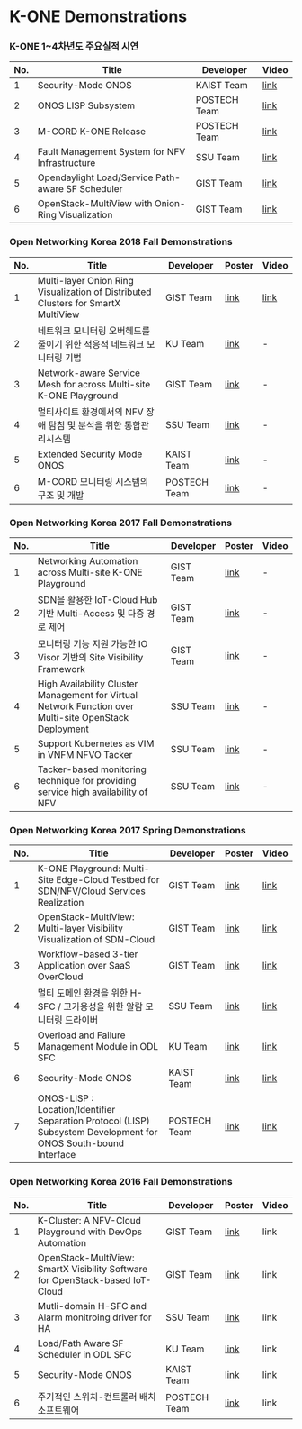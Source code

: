 # K-ONE Demonstrations

### K-ONE 1~4차년도 주요실적 시연

No. | Title | Developer |  Video |
----|-------|-----------| ----- |
1| Security-Mode ONOS | KAIST Team | [link](https://youtu.be/iJ7lah4v1y8) |
2| ONOS LISP Subsystem | POSTECH Team | [link](https://youtu.be/_9RYvo-x6rU) |
3| M-CORD K-ONE Release | POSTECH Team | [link](https://youtu.be/YdJYXxRm4uA) |
4| Fault Management System for NFV Infrastructure | SSU Team | [link](https://youtu.be/4CbGrgb3sjM) |
5| Opendaylight Load/Service Path-aware SF Scheduler | GIST Team | [link](https://youtu.be/adS5GYmmAQ4) |
6| OpenStack-MultiView with Onion-Ring Visualization | GIST Team | [link](https://youtu.be/lMMu9B0PBbE) |

### Open Networking Korea 2018 Fall Demonstrations

No. | Title | Developer | Poster | Video |
----|-------|-----------| ------ | ----- |
1| Multi-layer Onion Ring Visualization of Distributed Clusters for SmartX MultiView | GIST Team | [link](https://github.com/K-OpenNet/K-ONE/blob/master/Demonstrations/ONK_2018_Fall/Demo1_Onion-ring_Visualization-GIST.pdf) | [link](https://github.com/K-OpenNet/K-ONE/blob/master/Demonstrations/ONK_2018_Fall/%5BVideo%5DDemo1_Onion-ring_Visualization-GIST.mp4) |
2| 네트워크 모니터링 오버헤드를 줄이기 위한 적응적 네트워크 모니터링 기법 | KU Team | [link](https://github.com/K-OpenNet/K-ONE/blob/master/Demonstrations/ONK_2018_Fall/Demo2_Adaptive_Network_Monitoring.pdf) | - |
3| Network-aware Service Mesh for across Multi-site K-ONE Playground | GIST Team | [link](https://github.com/K-OpenNet/K-ONE/blob/master/Demonstrations/ONK_2018_Fall/Poster1_Network-aware_Service_mesh-GIST.pdf) | - |
4| 멀티사이트 환경에서의 NFV 장애 탐침 및 분석을 위한 통합관리시스템 | SSU Team | [link](https://github.com/K-OpenNet/K-ONE/blob/master/Demonstrations/ONK_2018_Fall/Poster2_Multisite_NFV_MGMT_System.pdf) | - |
5| Extended Security Mode ONOS | KAIST Team | [link](https://github.com/K-OpenNet/K-ONE/blob/master/Demonstrations/ONK_2018_Fall/Poster3_Extended_Security_Mode_ONOS.pdf) | - |
6| M-CORD 모니터링 시스템의 구조 및 개발 | POSTECH Team | [link](https://github.com/K-OpenNet/K-ONE/blob/master/Demonstrations/ONK_2018_Fall/Poster4_M-CORD-Monitoring.pdf) | - |


### Open Networking Korea 2017 Fall Demonstrations

No. | Title | Developer | Poster | Video |
----|-------|-----------| ------ | ----- |
1| Networking Automation across Multi-site K-ONE Playground | GIST Team | [link](https://github.com/K-OpenNet/K-ONE/blob/master/Demonstrations/ONK_2017_Fall/%5BPoster%5DDemo%231_Networking_Automation_across_Multi-site_K-ONE_Playground_GIST.pdf) | - |
2| SDN을 활용한 IoT-Cloud Hub 기반 Multi-Access 및 다중 경로 제어 | GIST Team | [link](https://github.com/K-OpenNet/K-ONE/blob/master/Demonstrations/ONK_2017_Fall/%5BPoster%5DDemo%232_SDN%EC%9D%84_%ED%99%9C%EC%9A%A9%ED%95%9C_IoT-Cloud_Hub_%EA%B8%B0%EB%B0%98_Multi-Access_%EB%B0%8F_%EB%8B%A4%EC%A4%91_%EA%B2%BD%EB%A1%9C_%EC%A0%9C%EC%96%B4_GIST.pdf) | - |
3| 모니터링 기능 지원 가능한 IO Visor 기반의 Site Visibility Framework | GIST Team | [link](https://github.com/K-OpenNet/K-ONE/blob/master/Demonstrations/ONK_2017_Fall/%5BPoster%5DDemo%233_%EB%AA%A8%EB%8B%88%ED%84%B0%EB%A7%81_%EA%B8%B0%EB%8A%A5_%EC%A7%80%EC%9B%90_%EA%B0%80%EB%8A%A5%ED%95%9C_IO_Visor_%EA%B8%B0%EB%B0%98%EC%9D%98_Site_Visibility_Framework_GIST.pdf) | - |
4| High Availability Cluster Management for Virtual Network Function over Multi-site OpenStack Deployment | SSU Team | [link](https://github.com/K-OpenNet/K-ONE/blob/master/Demonstrations/ONK_2017_Fall/%5BPoster%5DDemo%234_High_Availability_Cluster_Management_for_Virtual_Network_Function_SSU.pdf) | - |
5| Support Kubernetes as VIM in VNFM NFVO Tacker | SSU Team | [link](https://github.com/K-OpenNet/K-ONE/blob/master/Demonstrations/ONK_2017_Fall/%5BPoster%5DDemo%235_Support_Kubernetes_as_VIM_in_VNFM_NFVO_Tacker_SSU.pdf) | - |
6| Tacker-based monitoring technique for providing service high availability of NFV | SSU Team | [link](https://github.com/K-OpenNet/K-ONE/blob/master/Demonstrations/ONK_2017_Fall/%5BPoster%5DDemo%236_Tacker-based_monitoring_technique_for_providing_service_high_availability_of_NFV_SSU.pdf) | - |

### Open Networking Korea 2017 Spring Demonstrations

No. | Title | Developer | Poster | Video |
----|-------|-----------| ------ | ----- |
1| K-ONE Playground: Multi-Site Edge-Cloud Testbed for SDN/NFV/Cloud Services Realization | GIST Team | [link](https://github.com/K-OpenNet/K-ONE/blob/master/Demonstrations/ONK_2017_Spring/%5BPoster%5DDemo%231_K-ONE_Playground_GIST.pdf) | [link](https://www.youtube.com/watch?v=31lKDR3cZvA&feature=youtu.be) |
2| OpenStack-MultiView: Multi-layer Visibility Visualization of SDN-Cloud | GIST Team | [link](https://github.com/K-OpenNet/K-ONE/blob/master/Demonstrations/ONK_2017_Spring/%5BPoster%5DDemo%232_OpenStack-MultiView_GIST.pdf) | [link](https://www.youtube.com/watch?v=p-9ilwiDJeA&feature=youtu.be) |
3| Workflow-based 3-tier Application over SaaS OverCloud | GIST Team | [link](https://github.com/K-OpenNet/K-ONE/blob/master/Demonstrations/ONK_2017_Spring/%5BPoster%5DDemo%233_Workflow-based_3-tier_App_over_SaaS_OverCloud_GIST.pdf) | [link](https://www.youtube.com/watch?v=o2J83yQI-M4&feature=youtu.be) |
4| 멀티 도메인 환경을 위한 H-SFC / 고가용성을 위한 알람 모니터링 드라이버 | SSU Team | [link](https://github.com/K-OpenNet/K-ONE/blob/master/Demonstrations/ONK_2017_Spring/%5BPoster%5DDemo%234_Clusterting_SSU.pdf) | [link](https://www.youtube.com/watch?v=9DRrh0YuBqA&feature=youtu.be) |
5| Overload and Failure Management Module in ODL SFC | KU Team | [link](https://github.com/K-OpenNet/K-ONE/blob/master/Demonstrations/ONK_2017_Spring/%5BPoster%5DDemo%235_OFM-ODL_KU.pdf) | [link](https://www.youtube.com/watch?v=nvpbVhu06dM&feature=youtu.be) |
6| Security-Mode ONOS | KAIST Team | [link](https://github.com/K-OpenNet/K-ONE/blob/master/Demonstrations/ONK_2017_Spring/%5BPoster%5DDemo%236_Security-Mode-ONOS_KAIST.pdf) | [link](https://www.youtube.com/watch?v=tK12aGi_Hxs&feature=youtu.be) |
7| ONOS-LISP : Location/Identifier Separation Protocol (LISP) Subsystem Development for ONOS South-bound Interface | POSTECH Team | [link](https://github.com/K-OpenNet/K-ONE/blob/master/Demonstrations/ONK_2017_Spring/%5BPoster%5DDemo%237_LISP-VM-Migration_POSTECH.pdf) | [link](https://www.youtube.com/watch?v=xeE-FXYRvj8&feature=youtu.be) |


### Open Networking Korea 2016 Fall Demonstrations

No. | Title | Developer | Poster | Video |
----|-------|-----------| ------ | ----- |
1| K-Cluster: A NFV-Cloud Playground with DevOps Automation | GIST Team | [link](https://github.com/K-OpenNet/K-ONE/blob/master/Demonstrations/ONK_2016_Fall/%5BPoster%5DDemo%231_K-Cluster_GIST.pdf) | link |
2| OpenStack-MultiView: SmartX Visibility Software for OpenStack-based IoT-Cloud | GIST Team | [link](https://github.com/K-OpenNet/K-ONE/blob/master/Demonstrations/ONK_2016_Fall/%5BPoster%5DDemo%232_OpenStack-MultiView_GIST.pdf) | link |
3| Mutli-domain H-SFC and Alarm monitroing driver for HA | SSU Team | [link](https://github.com/K-OpenNet/K-ONE/blob/master/Demonstrations/ONK_2016_Fall/%5BPoster%5DDemo%233_Mutli-domain%20H-SFC%20and%20Alarm%20monitroing%20driver%20for%20HA_SSU.pdf) | link |
4| Load/Path Aware SF Scheduler in ODL SFC | KU Team | [link](https://github.com/K-OpenNet/K-ONE/blob/master/Demonstrations/ONK_2016_Fall/%5BPoster%5DDemo%234_LoadPath-Aware_SF_Scheduler_in_ODL-SFC_KU.pdf) | link |
5| Security-Mode ONOS | KAIST Team | [link](https://github.com/K-OpenNet/K-ONE/blob/master/Demonstrations/ONK_2016_Fall/%5BPoster%5DDemo%235_Security-Mode-ONOS_KAIST.pdf) | link |
6| 주기적인 스위치-컨트롤러 배치 소프트웨어 | POSTECH Team | [link](https://github.com/K-OpenNet/K-ONE/blob/master/Demonstrations/ONK_2016_Fall/%5BPoster%5DDemo%236_ONOS_MAS-Man_POSTECH.pdf) | link |

